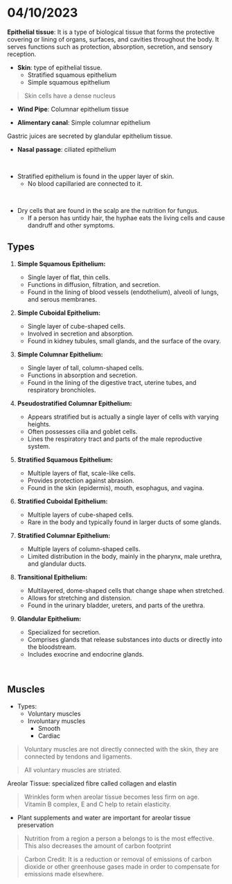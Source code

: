 # 04/10/2023

**Epithelial tissue**: It is a type of biological tissue that forms the protective covering or lining of organs, surfaces, and cavities throughout the body. It serves functions such as protection, absorption, secretion, and sensory reception.

- **Skin**: type of epithelial tissue. 
    - Stratified squamous epithelium
    - Simple squamous epithelium

> Skin cells have a dense nucleus 

- **Wind Pipe**: Columnar epithelium tissue

- **Alimentary canal**: Simple columnar epithelium

Gastric juices are secreted by glandular epithelium tissue. 

- **Nasal passage**: ciliated epithelium 

<br> 

- Stratified epithelium is found in the upper layer of skin.
    - No blood capillaried are connected to it.  

<br> 

- Dry cells that are found in the scalp are the nutrition for fungus. 
    - If a person has untidy hair, the hyphae eats the living cells and cause dandruff and other symptoms. 

## Types

1. **Simple Squamous Epithelium:**
   - Single layer of flat, thin cells.
   - Functions in diffusion, filtration, and secretion.
   - Found in the lining of blood vessels (endothelium), alveoli of lungs, and serous membranes.

2. **Simple Cuboidal Epithelium:**
   - Single layer of cube-shaped cells.
   - Involved in secretion and absorption.
   - Found in kidney tubules, small glands, and the surface of the ovary.

3. **Simple Columnar Epithelium:**
   - Single layer of tall, column-shaped cells.
   - Functions in absorption and secretion.
   - Found in the lining of the digestive tract, uterine tubes, and respiratory bronchioles.

4. **Pseudostratified Columnar Epithelium:**
   - Appears stratified but is actually a single layer of cells with varying heights.
   - Often possesses cilia and goblet cells.
   - Lines the respiratory tract and parts of the male reproductive system.

5. **Stratified Squamous Epithelium:**
   - Multiple layers of flat, scale-like cells.
   - Provides protection against abrasion.
   - Found in the skin (epidermis), mouth, esophagus, and vagina.

6. **Stratified Cuboidal Epithelium:**
   - Multiple layers of cube-shaped cells.
   - Rare in the body and typically found in larger ducts of some glands.

7. **Stratified Columnar Epithelium:**
   - Multiple layers of column-shaped cells.
   - Limited distribution in the body, mainly in the pharynx, male urethra, and glandular ducts.

8. **Transitional Epithelium:**
   - Multilayered, dome-shaped cells that change shape when stretched.
   - Allows for stretching and distension.
   - Found in the urinary bladder, ureters, and parts of the urethra.

9. **Glandular Epithelium:**
   - Specialized for secretion.
   - Comprises glands that release substances into ducts or directly into the bloodstream.
   - Includes exocrine and endocrine glands.

<br> 

## Muscles

- Types: 
    - Voluntary muscles 
    - Involuntary muscles 
        - Smooth 
        - Cardiac 

> Voluntary muscles are not directly connected with the skin, they are connected by tendons and ligaments. 

> All voluntary muscles are striated.

Areolar Tissue: specialized fibre called collagen and elastin 


> Wrinkles form when areolar tissue becomes less firm on age.  
> Vitamin B complex, E and C help to retain elasticity. 

- Plant supplements and water are important for areolar tissue preservation 

> Nutrition from a region a person a belongs to is the most effective.  
> This also decreases the amount of carbon footprint 

> Carbon Credit: It is a reduction or removal of emissions of carbon dioxide or other greenhouse gases made in order to compensate for emissions made elsewhere.
